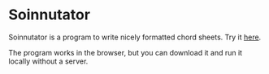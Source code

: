 # Soinnutator

Soinnutator is a program to write nicely formatted chord sheets. Try it [here](https://akupar.github.io/soinnutator/).

The program works in the browser, but you can download it and run it locally without a server.



